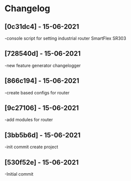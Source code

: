 # Changelog

## [0c31dc4] - 15-06-2021 
-console script for setting industrial router SmartFlex SR303
## [728540d] - 15-06-2021 
-new feature generator changelogger
## [866c194] - 15-06-2021 
-create based configs for router
## [9c27106] - 15-06-2021 
-add modules for router
## [3bb5b6d] - 15-06-2021 
-init commit create project
## [530f52e] - 15-06-2021 
-Initial commit
